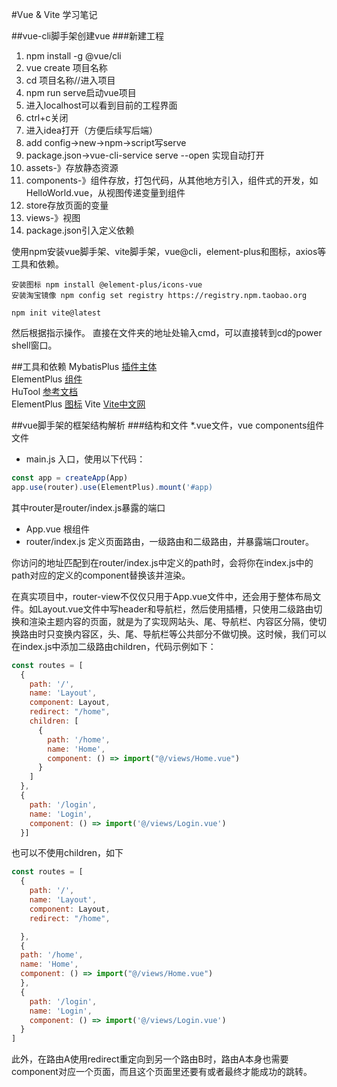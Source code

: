 #Vue & Vite 学习笔记

##vue-cli脚手架创建vue
###新建工程
1. npm install -g @vue/cli  
2. vue create 项目名称  
3. cd 项目名称//进入项目  
4. npm run serve启动vue项目  
5. 进入localhost可以看到目前的工程界面  
6. ctrl+c关闭  
7. 进入idea打开（方便后续写后端）  
8. add config->new->npm->script写serve  
9. package.json->vue-cli-service serve --open 实现自动打开  
10. assets-》存放静态资源  
11. components-》组件存放，打包代码，从其他地方引入，组件式的开发，如HelloWorld.vue，从视图传递变量到组件  
12. store存放页面的变量  
13. views-》视图  
14. package.json引入定义依赖  

使用npm安装vue脚手架、vite脚手架，vue@cli，element-plus和图标，axios等工具和依赖。
```
安装图标 npm install @element-plus/icons-vue
安装淘宝镜像 npm config set registry https://registry.npm.taobao.org
```
```
npm init vite@latest
```
然后根据指示操作。
直接在文件夹的地址处输入cmd，可以直接转到cd的power shell窗口。

##工具和依赖
MybatisPlus [插件主体](https://baomidou.com/pages/2976a3/#spring-boot)  
ElementPlus [组件](https://element.eleme.cn/#/zh-CN/component/input)  
HuTool [参考文档](https://hutool.cn/docs/#/)  
ElementPlus [图标](https://element-plus.gitee.io/zh-CN/component/button.html#图标按钮)
Vite [Vite中文网](https://vitejs.cn/)

##vue脚手架的框架结构解析
###结构和文件
*.vue文件，vue components组件文件
- main.js 入口，使用以下代码：
```javascript
const app = createApp(App)
app.use(router).use(ElementPlus).mount('#app)
```
其中router是router/index.js暴露的端口
- App.vue 根组件
- router/index.js 定义页面路由，一级路由和二级路由，并暴露端口router。

<router-view/> 你访问的地址匹配到在router/index.js中定义的path时，会将你在index.js中的path对应的定义的component替换该<router-view/>并渲染。

在真实项目中，router-view不仅仅只用于App.vue文件中，还会用于整体布局文件。如Layout.vue文件中写header和导航栏，然后使用<router-view/>插槽，只使用二级路由切换和渲染主题内容的页面，就是为了实现网站头、尾、导航栏、内容区分隔，使切换路由时只变换内容区，头、尾、导航栏等公共部分不做切换。这时候，我们可以在index.js中添加二级路由children，代码示例如下：
```js
const routes = [
  {
    path: '/',
    name: 'Layout',
    component: Layout,
    redirect: "/home",
    children: [
      {
        path: '/home',
        name: 'Home',
        component: () => import("@/views/Home.vue")
      }
    ]
  },
  {
    path: '/login',
    name: 'Login',
    component: () => import('@/views/Login.vue')
  }]
```
也可以不使用children，如下
```js
const routes = [
  {
    path: '/',
    name: 'Layout',
    component: Layout,
    redirect: "/home",

  },
  {
  path: '/home',
  name: 'Home',
  component: () => import("@/views/Home.vue")
  },
  {
    path: '/login',
    name: 'Login',
    component: () => import('@/views/Login.vue')
  }
]
```
此外，在路由A使用redirect重定向到另一个路由B时，路由A本身也需要component对应一个页面，而且这个页面里还要有<router-view></router-view>或者<router-view/>最终才能成功的跳转。
